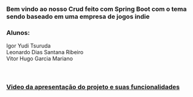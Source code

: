  <h3> Bem vindo ao nosso Crud feito com Spring Boot com o tema sendo baseado em uma empresa de jogos indie</h3>

<h3> Alunos: </h3>

Igor Yudi Tsuruda <br /> 
Leonardo Dias Santana Ribeiro <br /> 
Vitor Hugo Garcia Mariano <br />
<br />
<br />
<h3> <a href="https://www.youtube.com/watch?v=8FXCVqYpOis">Video da apresentação do projeto e suas funcionalidades</a> </h3>

